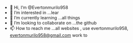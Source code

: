- 👋 Hi, I’m @Evertonmurilo958
- 👀 I’m interested in ...lear
- 🌱 I’m currently learning ...all things
- 💞️ I’m looking to collaborate on ...the github
- 📫 How to reach me ...all websites , use evertonmurilo958, evertonmurilo958@gmail.com work to

<!---
Evertonmurilo958/Evertonmurilo958 is a ✨ special ✨ repository because its `README.md` (this file) appears on your GitHub profile.
You can click the Preview link to take a look at your changes.
--->
